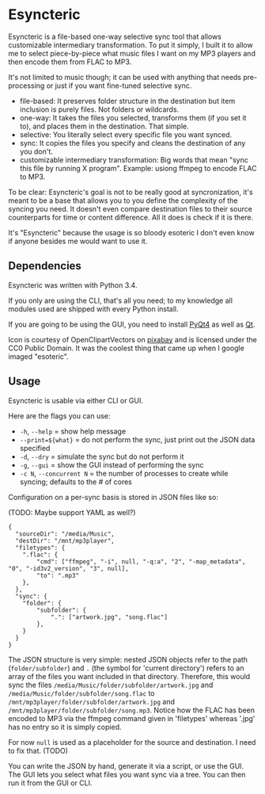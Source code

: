 # Esyncteric

Esyncteric is a file-based one-way selective sync tool that allows customizable intermediary transformation.
To put it simply, I built it to allow me to select piece-by-piece what music files I want on my MP3 players and then encode them from FLAC to MP3.


It's not limited to music though; it can be used with anything that needs pre-processing or just if you want fine-tuned selective sync.

  * file-based: It preserves folder structure in the destination but item inclusion is purely files. Not folders or wildcards.
  * one-way: It takes the files you selected, transforms them (if you set it to), and places them in the destination. That simple.
  * selective: You literally select every specific file you want synced.
  * sync: It copies the files you specify and cleans the destination of any you don't.
  * customizable intermediary transformation: Big words that mean "sync this file by running X program". Example: usiong ffmpeg to encode FLAC to MP3.



To be clear: Esyncteric's goal is not to be really good at syncronization, it's meant to be a base that allows you to you define the complexity of the syncing you need. It doesn't even compare destination files to their source counterparts for time or content difference. All it does is check if it is there.


It's "Esyncteric" because the usage is so bloody esoteric I don't even know if anyone besides me would want to use it.

## Dependencies ##

Esyncteric was written with Python 3.4.

If you only are using the CLI, that's all you need; to my knowledge all modules used are shipped with every Python install.

If you are going to be using the GUI, you need to install [PyQt4](https://wiki.python.org/moin/PyQt4) as well as [Qt](http://qt.nokia.com).

Icon is courtesy of OpenClipartVectors on [pixabay](https://pixabay.com/en/esoteric-metaphysical-occult-pagan-154605/) and is licensed under the CC0 Public Domain. It was the coolest thing that came up when I google imaged "esoteric".


## Usage ##

Esyncteric is usable via either CLI or GUI.

Here are the flags you can use:

  * `-h`, `--help` = show help message
  * `--print=${what}` = do not perform the sync, just print out the JSON data specified
  * `-d`, `--dry` = simulate the sync but do not perform it
  * `-g`, `--gui` = show the GUI instead of performing the sync
  * `-c N`, `--concurrent N` = the number of processes to create while syncing; defaults to the # of cores


Configuration on a per-sync basis is stored in JSON files like so:

(TODO: Maybe support YAML as well?)


```
{
  "sourceDir": "/media/Music",
  "destDir": "/mnt/mp3player",
  "filetypes": {
    ".flac": {
        "cmd": ["ffmpeg", "-i", null, "-q:a", "2", "-map_metadata", "0", "-id3v2_version", "3", null],
        "to": ".mp3"
    },
  },
  "sync": {
    "folder": {
        "subfolder": {
            ".": ["artwork.jpg", "song.flac"]
        },
    }
  }
}
```

The JSON structure is very simple: nested JSON objects refer to the path (`folder/subfolder`) and `.` (the symbol for 'current directory') refers to an array of the files you want included in that directory. Therefore, this would sync the files `/media/Music/folder/subfolder/artwork.jpg` and `/media/Music/folder/subfolder/song.flac` to `/mnt/mp3player/folder/subfolder/artwork.jpg` and `/mnt/mp3player/folder/subfolder/song.mp3`. Notice how the FLAC has been encoded to MP3 via the ffmpeg command given in 'filetypes' whereas '.jpg' has no entry so it is simply copied.

For now `null` is used as a placeholder for the source and destination. I need to fix that. (TODO)



You can write the JSON by hand, generate it via a script, or use the GUI. The GUI lets you select what files you want sync via a tree. You can then run it from the GUI or CLI.